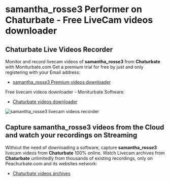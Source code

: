 # samantha_rosse3 Performer on Chaturbate - Free LiveCam videos downloader

## Chaturbate Live Videos Recorder

Monitor and record livecam videos of **samantha_rosse3** from **Chaturbate** with Moniturbate.com
Get a premium trial for free by just and only registering with your Email address:
* [samantha_rosse3 Premium videos downloader](https://moniturbate.com/request-demo-licence-key.html)

Free livecam videos downloader - Moniturbate Software:
* [Chaturbate videos downloader](https://moniturbate.com/moniturbate-download-software.html)

![samantha_rosse3 livecam videos recorder](https://peachurnet.com/templates/moniturbate-software.png)


## Capture samantha_rosse3 videos from the Cloud and watch your recordings on Streaming

Without the need of downloading a software, capture **samantha_rosse3** livecam videos from **Chaturbate** 100% online.
Watch Livecam archives from **Chaturbate** unlimitedly from thousands of existing recordings, only on Peachurbate.com and its websites network:
* [Chaturbate videos archives](https://peachurnet.com/)